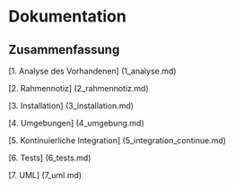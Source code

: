 # Dokumentation

## Zusammenfassung

[1. Analyse des Vorhandenen] (1_analyse.md)

[2. Rahmennotiz] (2_rahmennotiz.md)

[3. Installation] (3_installation.md)

[4. Umgebungen] (4_umgebung.md)

[5. Kontinuierliche Integration] (5_integration_continue.md)

[6. Tests] (6_tests.md)

[7. UML] (7_uml.md)
